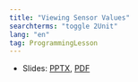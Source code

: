 ```yaml
---
title: "Viewing Sensor Values"
searchterms: "toggle 2Unit"
lang: "en"
tag: ProgrammingLesson
---
```

 <ul>

 <li class="ng-binding">Slides:
 <a href="ProgrammingLessons/ViewingSensorValues.pptx">PPTX</a>,
 <a href="PProgrammingLessons/ViewingSensorValues.pdf">PDF</a>
 </li>

 </ul>
